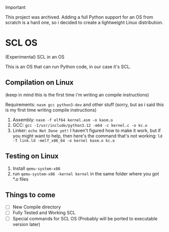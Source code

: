 > [!IMPORTANT]
> This project was archived. Adding a full Python support for an OS from scratch is a hard one, so i decided to create a lightweight Linux distribution.

# SCL OS
(Experimental) SCL in an OS

This is an OS that can run Python code, in our case it's SCL.

## Compilation on Linux

(keep in mind this is the first time i'm writing an compile instructions)

Requirements: `nasm gcc python3-dev` and other stuff (sorry, but as i said this is my first time writing compile instructions)

1. Assembly: `nasm -f elf64 kernel.asm -o kasm.o`
2. GCC: `gcc -I/usr/include/python3.12 -m64 -c kernel.c -o kc.o`
3. Linker: `echo Not Done yet!` I haven't figured how to make it work, but if you might want to help, then here's the command that's not working: `ld -T link.ld -melf_x86_64 -o kernel kasm.o kc.o`

## Testing on Linux

1. Install `qemu-system-x86`
2. run `qemu-system-x86 -kernel kernel` in the same folder where you got *.o files

## Things to come

- [ ] New Compile directory
- [ ] Fully Tested and Working SCL
- [ ] Special commands for SCL OS (Probably will be ported to executable version later)
